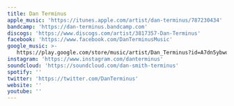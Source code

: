 ```yaml
---
title: Dan Terminus
apple_music: 'https://itunes.apple.com/artist/dan-terminus/787230434'
bandcamp: 'https://dan-terminus.bandcamp.com'
discogs: 'https://www.discogs.com/artist/3817357-Dan-Terminus'
facebook: 'https://www.facebook.com/DanTerminusMusic'
google_music: >-
   https://play.google.com/store/music/artist/Dan_Terminus?id=A7dn5ybwo4dztfmzaf74ua2xj3u
instagram: 'https://www.instagram.com/danterminus'
soundcloud: 'https://soundcloud.com/dan-smith-terminus'
spotify: ''
twitter: 'https://twitter.com/DanTerminus'
website: ''
youtube: ''
---
```

